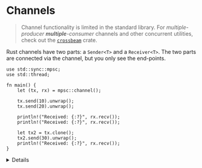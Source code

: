 # Channels

> Channel functionality is limited in the standard library. For _multiple-producer **multiple**-consumer_ channels and other concurrent utilities, check out the [`crossbeam`](https://docs.rs/crossbeam/latest/crossbeam/index.html) crate.

Rust channels have two parts: a `Sender<T>` and a `Receiver<T>`. The two parts
are connected via the channel, but you only see the end-points.

```rust,editable
use std::sync::mpsc;
use std::thread;

fn main() {
    let (tx, rx) = mpsc::channel();

    tx.send(10).unwrap();
    tx.send(20).unwrap();

    println!("Received: {:?}", rx.recv());
    println!("Received: {:?}", rx.recv());

    let tx2 = tx.clone();
    tx2.send(30).unwrap();
    println!("Received: {:?}", rx.recv());
}
```

<details>

- `mpsc` stands for Multi-Producer, Single-Consumer. `Sender` and `SyncSender` implement `Clone` (so
  you can make multiple producers) but `Receiver` does not.
- `send()` and `recv()` return `Result`. If they return `Err`, it means the counterpart `Sender` or
  `Receiver` is dropped and the channel is closed.

</details>
